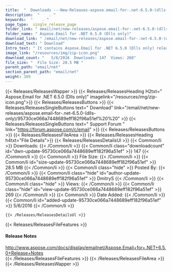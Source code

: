 ```yaml
---
title:  "  Downloads ---New-Releases-aspose.email-for-.net-6.5.0-(dlls-only) . " 
description:  "    . " 
keywords:  "    . " 
page_type:  single_release_page
folder_link: " email/net/new-releases/aspose.email-for-.net-6.5.0-(dlls-only)/"
folder_name: " Aspose.Email for .NET 6.5.0 (Dlls only)"
download_link: " /email/net/new-releases/aspose.email-for-.net-6.5.0-(dlls-only)/95730ce066a7448689eff182f96a51ef"
download_text: " Download"
Intro_text: " It contains Aspose.Email for .NET 6.5.0 (Dlls only) release."
image_link: "/resources/img/zip-icon.png"
download_count: "   5/6/2016  Downloads: 147  Views: 268"
file_size: "  File Size: 28.5 MB "
parent_path: "email/net"
section_parent_path: "email/net"
weight: 389
---
```


{{< Releases/ReleasesWapper >}}
  {{< Releases/ReleasesHeading H2txt=" Aspose.Email for .NET 6.5.0 (Dlls only)" imagelink="/resources/img/zip-icon.png">}}
  {{< Releases/ReleasesButtons >}}
    {{< Releases/ReleasesSingleButtons text=" Download" link="/email/net/new-releases/aspose.email-for-.net-6.5.0-(dlls-only)/95730ce066a7448689eff182f96a51ef%20%20" >}}
    {{< Releases/ReleasesSingleButtons text=" Support Forum " link="https://forum.aspose.com/c/email" >}}
  {{< Releases/ReleasesButtons >}}
  {{< Releases/ReleasesFileArea >}}
    {{< Releases/ReleasesHeading h4txt="File Details">}}
    {{< Releases/ReleasesDetailsUl >}}
            {{< Common/li  >}} Downloads: {{< /Common/li >}} 
      {{< Common/li class="downloadcount" id="dwn-update-95730ce066a7448689eff182f96a51ef" >}} 147 {{< /Common/li >}} 
      {{< Common/li  >}} File Size: {{< /Common/li >}} 
      {{< Common/li id="size-update-95730ce066a7448689eff182f96a51ef" >}} 28.5 MB {{< /Common/li >}} 
      {{< Common/li  class="hide" >}} Posted By: {{< /Common/li >}} 
      {{< Common/li class="hide" id="author-update-95730ce066a7448689eff182f96a51ef" >}} DmitryS {{< /Common/li >}} 
      {{< Common/li class="hide"  >}} Views: {{< /Common/li >}} 
      {{< Common/li class="hide" id="view-update-95730ce066a7448689eff182f96a51ef" >}} 269 {{< /Common/li >}} 
      {{< Common/li  >}} Date Added: {{< /Common/li >}} 
      {{< Common/li id="added-update-95730ce066a7448689eff182f96a51ef" >}} 5/6/2016 {{< /Common/li >}} 

    {{< /Releases/ReleasesDetailsUl >}}

  {{< Releases/ReleasesFileFeatures >}}
      <h4>Release Notes</h4><div><a href="http://www.aspose.com/docs/display/emailnet/Aspose.Email+for+.NET+6.5.0+Release+Notes">http://www.aspose.com/docs/display/emailnet/Aspose.Email+for+.NET+6.5.0+Release+Notes</a></div>
  {{< /Releases/ReleasesFileFeatures >}}
 {{< /Releases/ReleasesFileArea >}}
{{< /Releases/ReleasesWapper >}}


